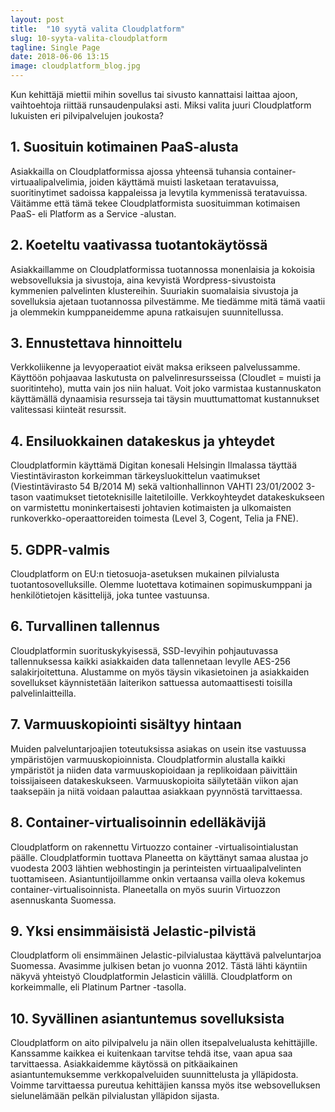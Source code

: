 ```yaml
---
layout: post
title:  "10 syytä valita Cloudplatform"
slug: 10-syyta-valita-cloudplatform
tagline: Single Page
date: 2018-06-06 13:15
image: cloudplatform_blog.jpg
---
```


Kun kehittäjä miettii mihin sovellus tai sivusto kannattaisi laittaa ajoon, vaihtoehtoja riittää runsaudenpulaksi asti. Miksi valita juuri Cloudplatform lukuisten eri pilvipalvelujen joukosta?

## 1. Suosituin kotimainen PaaS-alusta
Asiakkailla on Cloudplatformissa ajossa yhteensä tuhansia container-virtuaalipalvelimia, joiden käyttämä muisti lasketaan teratavuissa, suoritinytimet sadoissa kappaleissa ja levytila kymmenissä teratavuissa. Väitämme että tämä tekee Cloudplatformista suosituimman kotimaisen PaaS- eli Platform as a Service -alustan.

## 2. Koeteltu vaativassa tuotantokäytössä
Asiakkaillamme on Cloudplatformissa tuotannossa monenlaisia ja kokoisia websovelluksia ja sivustoja, aina kevyistä Wordpress-sivustoista kymmenien palvelinten klustereihin. Suuriakin suomalaisia sivustoja ja sovelluksia ajetaan tuotannossa pilvestämme. Me tiedämme mitä tämä vaatii ja olemmekin kumppaneidemme apuna ratkaisujen suunnitellussa.

## 3. Ennustettava hinnoittelu
Verkkoliikenne ja levyoperaatiot eivät maksa erikseen palvelussamme. Käyttöön pohjaavaa laskutusta on palvelinresursseissa (Cloudlet = muisti ja suoritinteho), mutta vain jos niin haluat. Voit joko varmistaa kustannuskaton käyttämällä dynaamisia resursseja tai täysin muuttumattomat kustannukset valitessasi kiinteät resurssit.

## 4. Ensiluokkainen datakeskus ja yhteydet
Cloudplatformin käyttämä Digitan konesali Helsingin Ilmalassa täyttää Viestintäviraston korkeimman tärkeysluokittelun vaatimukset (Viestintävirasto 54 B/2014 M) sekä valtionhallinnon VAHTI 23/01/2002 3-tason vaatimukset tietoteknisille laitetiloille. Verkkoyhteydet datakeskukseen on varmistettu moninkertaisesti johtavien kotimaisten ja ulkomaisten runkoverkko-operaattoreiden toimesta (Level 3, Cogent, Telia ja FNE).

## 5. GDPR-valmis
Cloudplatform on EU:n tietosuoja-asetuksen mukainen pilvialusta tuotantosovelluksille. Olemme luotettava kotimainen sopimuskumppani ja henkilötietojen käsittelijä, joka tuntee vastuunsa.

## 6. Turvallinen tallennus
Cloudplatformin suorituskykyisessä, SSD-levyihin pohjautuvassa tallennuksessa kaikki asiakkaiden data tallennetaan levylle AES-256 salakirjoitettuna. Alustamme on myös täysin vikasietoinen ja asiakkaiden sovellukset käynnistetään laiterikon sattuessa automaattisesti toisilla palvelinlaitteilla.

## 7. Varmuuskopiointi sisältyy hintaan
Muiden palveluntarjoajien toteutuksissa asiakas on usein itse vastuussa ympäristöjen varmuuskopioinnista. Cloudplatformin alustalla kaikki ympäristöt ja niiden data varmuuskopioidaan ja replikoidaan päivittäin toissijaiseen datakeskukseen. Varmuuskopioita säilytetään viikon ajan taaksepäin ja niitä voidaan palauttaa asiakkaan pyynnöstä tarvittaessa.

## 8. Container-virtualisoinnin edelläkävijä
Cloudplatform on rakennettu Virtuozzo container -virtualisointialustan päälle. Cloudplatformin tuottava Planeetta on käyttänyt samaa alustaa jo vuodesta 2003 lähtien webhostingin ja perinteisten virtuaalipalvelinten tuottamiseen. Asiantuntijoillamme onkin vertaansa vailla oleva kokemus container-virtualisoinnista. Planeetalla on myös suurin Virtuozzon asennuskanta Suomessa.

## 9. Yksi ensimmäisistä Jelastic-pilvistä
Cloudplatform oli ensimmäinen Jelastic-pilvialustaa käyttävä palveluntarjoa Suomessa. Avasimme julkisen betan jo vuonna 2012. Tästä lähti käyntiin näkyvä yhteistyö Cloudplatformin Jelasticin välillä. Cloudplatform on korkeimmalle, eli Platinum Partner -tasolla.

## 10. Syvällinen asiantuntemus sovelluksista
Cloudplatform on aito pilvipalvelu ja näin ollen itsepalvelualusta kehittäjille. Kanssamme kaikkea ei kuitenkaan tarvitse tehdä itse, vaan apua saa tarvittaessa. Asiakkaidemme käytössä on pitkäaikainen asiantuntemuksemme verkkopalveluiden suunnittelusta ja ylläpidosta. Voimme tarvittaessa pureutua kehittäjien kanssa myös itse websovelluksen sielunelämään pelkän pilvialustan ylläpidon sijasta.
